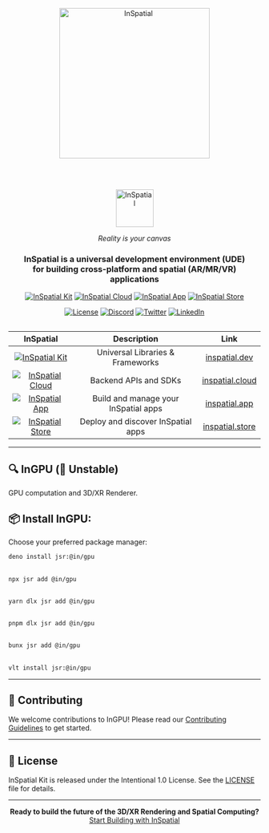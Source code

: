 <div align="center">
    <a href="https://inspatial.io" target="_blank">
    <p align="center">
    <picture>
    <source media="(prefers-color-scheme: light)" srcset="https://inspatial-storage.s3.eu-west-2.amazonaws.com/media/icon-brutal-dark.svg">
      <source media="(prefers-color-scheme: dark)" srcset="https://inspatial-storage.s3.eu-west-2.amazonaws.com/media/icon-brutal-light.svg">
        <img src="https://inspatial-storage.s3.eu-west-2.amazonaws.com/media/icon-brutal-dark.svg" alt="InSpatial" width="300">
    </picture>
</p>
   </a>

   <br>
   <br>

<p align="center">
  <a href="https://inspatial.io" target="_blank">
    <picture>
        <source media="(prefers-color-scheme: light)" srcset="https://inspatial-storage.s3.eu-west-2.amazonaws.com/media/logo-dark.svg">
        <source media="(prefers-color-scheme: dark)" srcset="https://inspatial-storage.s3.eu-west-2.amazonaws.com/media/logo-light.svg">
        <img src="https://inspatial-storage.s3.eu-west-2.amazonaws.com/media/logo-dark.svg" height="75" alt="InSpatial">
    </picture>
    </a>
</p>

_Reality is your canvas_

  <h3 align="center">
    InSpatial is a universal development environment (UDE) <br> for building cross-platform and spatial (AR/MR/VR) applications
  </h3>

[![InSpatial Kit](https://inspatial-storage.s3.eu-west-2.amazonaws.com/media/dev-badge.svg)](https://www.inspatial.dev)
[![InSpatial Cloud](https://inspatial-storage.s3.eu-west-2.amazonaws.com/media/cloud-badge.svg)](https://www.inspatial.cloud)
[![InSpatial App](https://inspatial-storage.s3.eu-west-2.amazonaws.com/media/app-badge.svg)](https://www.inspatial.io)
[![InSpatial Store](https://inspatial-storage.s3.eu-west-2.amazonaws.com/media/store-badge.svg)](https://www.inspatial.store)

[![License](https://img.shields.io/badge/license-Apache%202.0-blue.svg)](https://opensource.org/licenses/Apache-2.0)
[![Discord](https://img.shields.io/badge/discord-join_us-5a66f6.svg?style=flat-square)](https://discord.gg/inspatiallabs)
[![Twitter](https://img.shields.io/badge/twitter-follow_us-1d9bf0.svg?style=flat-square)](https://twitter.com/inspatiallabs)
[![LinkedIn](https://img.shields.io/badge/linkedin-connect_with_us-0a66c2.svg?style=flat-square)](https://www.linkedin.com/company/inspatiallabs)

</div>

##

<div align="center">

<table align="center">
  <thead>
    <tr>
      <th align="center">InSpatial</th>
      <th align="center">Description</th>
      <th align="center">Link</th>
    </tr>
  </thead>
  <tbody>
    <tr>
      <td align="center">
        <a href="https://www.inspatial.dev">
          <img src="https://inspatial-storage.s3.eu-west-2.amazonaws.com/media/dev-badge.svg" alt="InSpatial Kit">
        </a>
      </td>
      <td align="center">Universal Libraries & Frameworks</td>
      <td align="center"><a href="https://www.inspatial.dev">inspatial.dev</a></td>
    </tr>
    <tr>
      <td align="center">
        <a href="https://www.inspatial.cloud">
          <img src="https://inspatial-storage.s3.eu-west-2.amazonaws.com/media/cloud-badge.svg" alt="InSpatial Cloud">
        </a>
      </td>
      <td align="center">Backend APIs and SDKs</td>
      <td align="center"><a href="https://www.inspatial.cloud">inspatial.cloud</a></td>
    </tr>
    <tr>
      <td align="center">
        <a href="https://www.inspatial.io">
          <img src="https://inspatial-storage.s3.eu-west-2.amazonaws.com/media/app-badge.svg" alt="InSpatial App">
        </a>
      </td>
      <td align="center">Build and manage your InSpatial apps</td>
      <td align="center"><a href="https://www.inspatial.io">inspatial.app</a></td>
    </tr>
    <tr>
      <td align="center">
        <a href="https://www.inspatial.store">
          <img src="https://inspatial-storage.s3.eu-west-2.amazonaws.com/media/store-badge.svg" alt="InSpatial Store">
        </a>
      </td>
      <td align="center">Deploy and discover InSpatial apps</td>
      <td align="center"><a href="https://www.inspatial.store">inspatial.store</a></td>
    </tr>
  </tbody>
</table>

</p>
</div>

---

## 🔍 InGPU (🔴 Unstable)

GPU computation and 3D/XR Renderer. 


## 📦 Install InGPU:

Choose your preferred package manager:

```bash
deno install jsr:@in/gpu
```

##

```bash
npx jsr add @in/gpu
```

##

```bash
yarn dlx jsr add @in/gpu
```

##

```bash
pnpm dlx jsr add @in/gpu
```

##

```bash
bunx jsr add @in/gpu
```

##

```bash
vlt install jsr:@in/gpu
```

---

## 🤝 Contributing

We welcome contributions to InGPU! Please read our [Contributing Guidelines](CONTRIBUTING.md) to get started.

---

## 📄 License

InSpatial Kit is released under the Intentional 1.0 License. See the [LICENSE](LICENSE) file for details.

---

<div align="center">
  <strong>Ready to build the future of the 3D/XR Rendering and Spatial Computing?</strong>
  <br>
  <a href="https://www.inspatial.io">Start Building with InSpatial</a>
</div>
